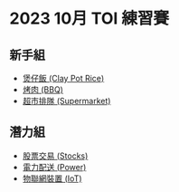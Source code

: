 # 2023 10月 TOI 練習賽

## 新手組
- [煲仔飯 (Clay Pot Rice)](./ClayPotRice_zh_TW.pdf)
- [烤肉 (BBQ)](./BBQ_zh_TW.pdf)
- [超市排隊 (Supermarket)](./Supermarket_zh_TW.pdf)

## 潛力組
- [股票交易 (Stocks)](./Stocks%20(zh_TW).pdf)
- [電力配送 (Power)](./Power%20(zh_TW).pdf)
- [物聯網裝置 (IoT)](./IOT%20(zh_TW).pdf)